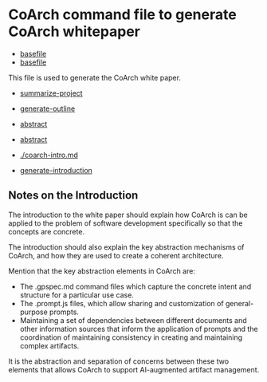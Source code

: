 # CoArch command file to generate CoArch whitepaper

- [basefile](./coarch-readme.md)
- [basefile](./coarch-presentation.md)

This file is used to generate the CoArch white paper.

-   [summarize-project](./coarch-wp.summary.md)

-   [generate-outline](./coarch-wp.outline.gpspec.md)

-   [abstract](./coarch-wp.abstract.md)

-   [abstract](./coarch-wp.intro.md)

-   [./coarch-intro.md](././coarch-intro.md)

-   [generate-introduction](./coarch-wp.intro.gpspec.md)

## Notes on the Introduction

The introduction to the white paper should explain how CoArch is can be applied to the problem of software development specifically so that the concepts are concrete.

The introduction should also explain the key abstraction mechanisms of CoArch, and how they are used to create a coherent architecture.

Mention that the key abstraction elements in CoArch are:
- The .gpspec.md command files which capture the concrete intent and structure for a particular use case.
- The .prompt.js files, which allow sharing and customization of general-purpose prompts.
- Maintaining a set of dependencies between different documents and other information sources that inform the application of prompts and the coordination of maintaining consistency in creating and maintaining complex artifacts.

It is the abstraction and separation of concerns between these two elements that allows CoArch to support AI-augmented artifact management.